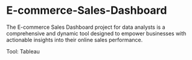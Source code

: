 # E-commerce-Sales-Dashboard
The E-commerce Sales Dashboard project for data analysts is a comprehensive and dynamic tool designed to empower businesses with actionable insights into their online sales performance.

Tool: Tableau
